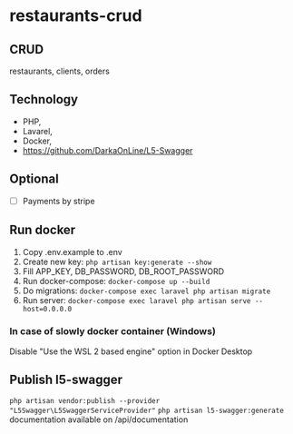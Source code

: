 # restaurants-crud
## CRUD
restaurants, clients, orders

## Technology
+ PHP,
+ Lavarel,
+ Docker,
+ https://github.com/DarkaOnLine/L5-Swagger

## Optional
- [ ] Payments by stripe

## Run docker
1. Copy .env.example to .env
2. Create new key:
`php artisan key:generate --show`
3. Fill APP_KEY, DB_PASSWORD, DB_ROOT_PASSWORD
4. Run docker-compose:
`docker-compose up --build`
5. Do migrations:
`docker-compose exec laravel php artisan migrate`
6. Run server:
`docker-compose exec laravel php artisan serve --host=0.0.0.0`

### In case of slowly docker container (Windows)
Disable "Use the WSL 2 based engine" option in Docker Desktop

## Publish l5-swagger
`php artisan vendor:publish --provider "L5Swagger\L5SwaggerServiceProvider"`
`php artisan l5-swagger:generate`
documentation available on /api/documentation